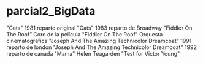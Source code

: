 # parcial2_BigData

"Cats" 1981 reparto original
"Cats" 1983 reparto de Broadway
"Fiddler On The Roof” Coro de la película
"Fiddler On The Roof" Orquesta cinematográfica
"Joseph And The Amazing Technicolor Dreamcoat" 1991 reparto de london
"Joseph And The Amazing Technicolor Dreamcoat" 1992 reparto de canada
"Mama" Helen Teagarden
"Test for Victor Young"

